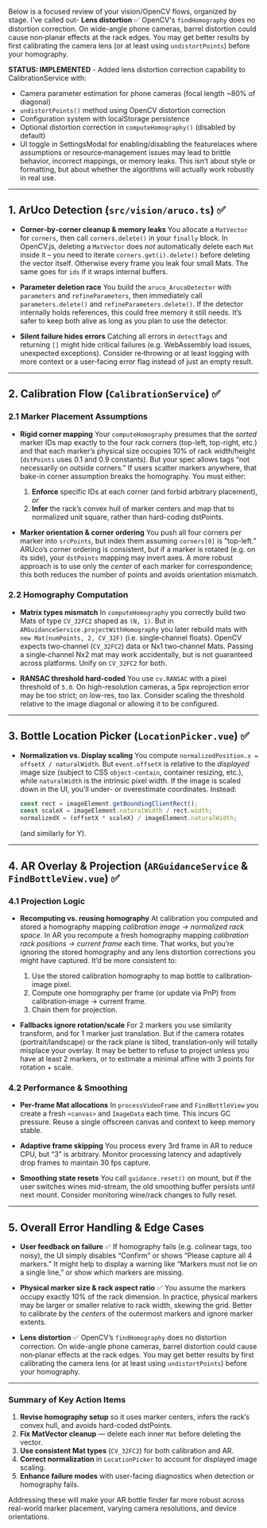 Below is a focused review of your vision/OpenCV flows, organized by stage. I’ve called out- **Lens distortion** ✅
OpenCV's `findHomography` does no distortion correction. On wide-angle phone cameras, barrel distortion could cause non‐planar effects at the rack edges. You may get better results by first calibrating the camera lens (or at least using `undistortPoints`) before your homography.

**STATUS: IMPLEMENTED** - Added lens distortion correction capability to CalibrationService with:

- Camera parameter estimation for phone cameras (focal length ~80% of diagonal)
- `undistortPoints()` method using OpenCV distortion correction
- Configuration system with localStorage persistence
- Optional distortion correction in `computeHomography()` (disabled by default)
- UI toggle in SettingsModal for enabling/disabling the featurelaces where assumptions or resource‐management issues may lead to brittle behavior, incorrect mappings, or memory leaks. This isn’t about style or formatting, but about whether the algorithms will actually work robustly in real use.

---

## 1. ArUco Detection (`src/vision/aruco.ts`) ✅

- **Corner‐by‐corner cleanup & memory leaks**
  You allocate a `MatVector` for `corners`, then call `corners.delete()` in your `finally` block. In OpenCV.js, deleting a `MatVector` does _not_ automatically delete each `Mat` inside it – you need to iterate `corners.get(i).delete()` before deleting the vector itself. Otherwise every frame you leak four small Mats. The same goes for `ids` if it wraps internal buffers.&#x20;

- **Parameter deletion race**
  You build the `aruco_ArucoDetector` with `parameters` and `refineParameters`, then immediately call `parameters.delete()` and `refineParameters.delete()`. If the detector internally holds references, this could free memory it still needs. It’s safer to keep both alive as long as you plan to use the detector.&#x20;

- **Silent failure hides errors**
  Catching all errors in `detectTags` and returning `[]` might hide critical failures (e.g. WebAssembly load issues, unexpected exceptions). Consider re‐throwing or at least logging with more context or a user‐facing error flag instead of just an empty result.&#x20;

---

## 2. Calibration Flow (`CalibrationService`) ✅

### 2.1 Marker Placement Assumptions

- **Rigid corner mapping**
  Your `computeHomography` presumes that the _sorted_ marker IDs map exactly to the four rack corners (top-left, top-right, etc.) and that each marker’s physical size occupies 10% of rack width/height (`dstPoints` uses 0.1 and 0.9 constants). But your spec allows tags “not necessarily on outside corners.” If users scatter markers anywhere, that bake-in corner assumption breaks the homography. You must either:

  1. **Enforce** specific IDs at each corner (and forbid arbitrary placement), _or_
  2. **Infer** the rack’s convex hull of marker centers and map that to normalized unit square, rather than hard-coding dstPoints.&#x20;

- **Marker orientation & corner ordering**
  You push all four corners per marker into `srcPoints`, but index them assuming `corners[0]` is “top-left.” ARUco’s corner ordering is consistent, but if a marker is rotated (e.g. on its side), your `dstPoints` mapping may invert axes. A more robust approach is to use only the _center_ of each marker for correspondence; this both reduces the number of points and avoids orientation mismatch.&#x20;

### 2.2 Homography Computation

- **Matrix types mismatch**
  In `computeHomography` you correctly build two Mats of type `CV_32FC2` shaped as `(N, 1)`. But in `ARGuidanceService.projectWithHomography` you later rebuild mats with `new Mat(numPoints, 2, CV_32F)` (i.e. single‐channel floats). OpenCV expects two‐channel (`CV_32FC2`) data or Nx1 two‐channel Mats. Passing a single‐channel Nx2 mat may work accidentally, but is not guaranteed across platforms. Unify on `CV_32FC2` for both.&#x20;

- **RANSAC threshold hard-coded**
  You use `cv.RANSAC` with a pixel threshold of `5.0`. On high-resolution cameras, a 5px reprojection error may be too strict; on low-res, too lax. Consider scaling the threshold relative to the image diagonal or allowing it to be configured.&#x20;

---

## 3. Bottle Location Picker (`LocationPicker.vue`) ✅

- **Normalization vs. Display scaling**
  You compute `normalizedPosition.x = offsetX / naturalWidth`. But `event.offsetX` is relative to the _displayed_ image size (subject to CSS `object-contain`, container resizing, etc.), while `naturalWidth` is the intrinsic pixel width. If the image is scaled down in the UI, you’ll under- or overestimate coordinates. Instead:

  ```ts
  const rect = imageElement.getBoundingClientRect();
  const scaleX = imageElement.naturalWidth / rect.width;
  normalizedX = (offsetX * scaleX) / imageElement.naturalWidth;
  ```

  (and similarly for Y).&#x20;

---

## 4. AR Overlay & Projection (`ARGuidanceService` & `FindBottleView.vue`) ✅

### 4.1 Projection Logic

- **Recomputing vs. reusing homography**
  At calibration you computed and stored a homography mapping _calibration image → normalized rack space_. In AR you recompute a fresh homography mapping _calibration rack positions → current frame_ each time. That works, but you’re ignoring the stored homography and any lens distortion corrections you might have captured. It’d be more consistent to:

  1. Use the stored calibration homography to map bottle to calibration‐image pixel.
  2. Compute one homography per frame (or update via PnP) from calibration‐image → current frame.
  3. Chain them for projection.

- **Fallbacks ignore rotation/scale**
  For 2 markers you use similarity transform, and for 1 marker just translation. But if the camera rotates (portrait/landscape) or the rack plane is tilted, translation‐only will totally misplace your overlay. It may be better to refuse to project unless you have at least 2 markers, or to estimate a minimal affine with 3 points for rotation + scale.

### 4.2 Performance & Smoothing

- **Per-frame Mat allocations**
  In `processVideoFrame` and `FindBottleView` you create a fresh `<canvas>` and `ImageData` each time. This incurs GC pressure. Reuse a single offscreen canvas and context to keep memory stable.

- **Adaptive frame skipping**
  You process every 3rd frame in AR to reduce CPU, but “3” is arbitrary. Monitor processing latency and adaptively drop frames to maintain 30 fps capture.

- **Smoothing state resets**
  You call `guidance.reset()` on mount, but if the user switches wines mid-stream, the old smoothing buffer persists until next mount. Consider monitoring wine/rack changes to fully reset.

---

## 5. Overall Error Handling & Edge Cases

- **User feedback on failure** ✅
  If homography fails (e.g. colinear tags, too noisy), the UI simply disables “Confirm” or shows “Please capture all 4 markers.” It might help to display a warning like “Markers must not lie on a single line,” or show which markers are missing.

- **Physical marker size & rack aspect ratio** ✅
  You assume the markers occupy exactly 10% of the rack dimension. In practice, physical markers may be larger or smaller relative to rack width, skewing the grid. Better to calibrate by the _centers_ of the outermost markers and ignore marker extents.

- **Lens distortion** ✅
  OpenCV’s `findHomography` does no distortion correction. On wide-angle phone cameras, barrel distortion could cause non‐planar effects at the rack edges. You may get better results by first calibrating the camera lens (or at least using `undistortPoints`) before your homography.

---

### Summary of Key Action Items

1. **Revise homography setup** so it uses marker centers, infers the rack’s convex hull, and avoids hard-coded dstPoints.
2. **Fix MatVector cleanup** — delete each inner `Mat` before deleting the vector.
3. **Use consistent Mat types** (`CV_32FC2`) for both calibration and AR.
4. **Correct normalization** in `LocationPicker` to account for displayed image scaling.
5. **Enhance failure modes** with user-facing diagnostics when detection or homography fails.

Addressing these will make your AR bottle finder far more robust across real-world marker placement, varying camera resolutions, and device orientations.
